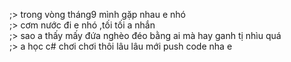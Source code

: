 ;> trong vòng tháng9 mình gặp nhau e nhó<br>
;> cơm nước đi e nhó ,tối tối a nhắn<br>
;> sao a thấy mấy đứa nghèo đéo bằng ai mà hay ganh tị nhìu quá<br>
;> a học c# chơi chơi thôi lâu lâu  mới push code nha e
